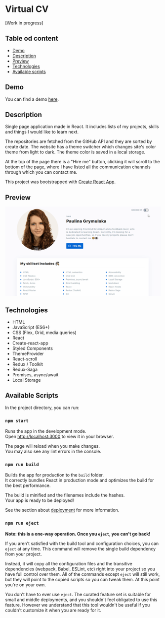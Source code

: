 # Virtual CV
[Work in progress]

## Table od content

* [Demo](#demo)
* [Description](#description)
* [Preview](#preview)
* [Technologies](#technologies)
* [Available scripts](#available-scripts)

## Demo

You can find a demo [here](https://paulgrym.github.io/personal-homepage-react/).

## Description

Single page application made in React. It includes lists of my projects, skills and things I would like to learn next. 

The repositories are fetched from the GitHub API and they are sorted by create date. The website has a theme switcher which changes site's color theme from light to dark. The theme color is saved in a local storage.

At the top of the page there is a "Hire me" button, clicking it will scroll to the bottom of the page, where I have listed all the communication channels through which you can contact me.

This project was bootstrapped with [Create React App](https://github.com/facebook/create-react-app).

## Preview
<img src="./Preview.gif" width="700px">

## Technologies

- HTML
- JavaScript (ES6+)
- CSS (Flex, Grid, media queries)
- React
- Create-react-app
- Styled Components
- ThemeProvider
- React-scroll
- Redux / Toolkit
- Redux-Saga
- Promises, async/await
- Local Storage

## Available Scripts

In the project directory, you can run:

### `npm start`

Runs the app in the development mode.\
Open [http://localhost:3000](http://localhost:3000) to view it in your browser.

The page will reload when you make changes.\
You may also see any lint errors in the console.

### `npm run build`

Builds the app for production to the `build` folder.\
It correctly bundles React in production mode and optimizes the build for the best performance.

The build is minified and the filenames include the hashes.\
Your app is ready to be deployed!

See the section about [deployment](https://facebook.github.io/create-react-app/docs/deployment) for more information.

### `npm run eject`

**Note: this is a one-way operation. Once you `eject`, you can't go back!**

If you aren't satisfied with the build tool and configuration choices, you can `eject` at any time. This command will remove the single build dependency from your project.

Instead, it will copy all the configuration files and the transitive dependencies (webpack, Babel, ESLint, etc) right into your project so you have full control over them. All of the commands except `eject` will still work, but they will point to the copied scripts so you can tweak them. At this point you're on your own.

You don't have to ever use `eject`. The curated feature set is suitable for small and middle deployments, and you shouldn't feel obligated to use this feature. However we understand that this tool wouldn't be useful if you couldn't customize it when you are ready for it.
